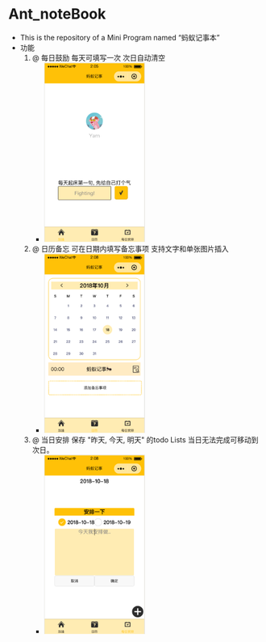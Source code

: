 # Ant_noteBook
  * This is the repository of a Mini Program named “蚂蚁记事本”
  * 功能
    1. @ 每日鼓励 每天可填写一次 次日自动清空
       * <img src="./readmeImgs/index.png" width="200px" height="355px"/>
    2. @ 日历备忘 可在日期内填写备忘事项 支持文字和单张图片插入
       * <img src="./readmeImgs/calendar.png" width="200px" height="355px"/>
    3. @ 当日安排 保存 "昨天, 今天, 明天" 的todo Lists 当日无法完成可移动到次日。
       * <img src="./readmeImgs/todo.png" width="200px" height="355px"/>
